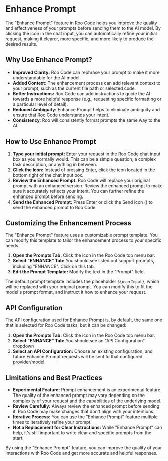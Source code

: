 # Enhance Prompt

The "Enhance Prompt" feature in Roo Code helps you improve the quality and effectiveness of your prompts before sending them to the AI model.  By clicking the <Codicon name="sparkle" /> icon in the chat input, you can automatically refine your initial request, making it clearer, more specific, and more likely to produce the desired results.

## Why Use Enhance Prompt?

*   **Improved Clarity:**  Roo Code can rephrase your prompt to make it more understandable for the AI model.
*   **Added Context:**  The enhancement process can add relevant context to your prompt, such as the current file path or selected code.
*   **Better Instructions:**  Roo Code can add instructions to guide the AI towards a more helpful response (e.g., requesting specific formatting or a particular level of detail).
*   **Reduced Ambiguity:**  Enhance Prompt helps to eliminate ambiguity and ensure that Roo Code understands your intent.
*   **Consistency**: Roo will consistently format prompts the same way to the AI.

## How to Use Enhance Prompt

1.  **Type your initial prompt:**  Enter your request in the Roo Code chat input box as you normally would.  This can be a simple question, a complex task description, or anything in between.
2.  **Click the <Codicon name="sparkle" /> Icon:**  Instead of pressing Enter, click the <Codicon name="sparkle" /> icon located in the bottom right of the chat input box.
3.  **Review the Enhanced Prompt:**  Roo Code will replace your original prompt with an enhanced version.  Review the enhanced prompt to make sure it accurately reflects your intent. You can further refine the enhanced prompt before sending.
4.  **Send the Enhanced Prompt:**  Press Enter or click the Send icon (<Codicon name="send" />) to send the enhanced prompt to Roo Code.

## Customizing the Enhancement Process

The "Enhance Prompt" feature uses a customizable prompt template.  You can modify this template to tailor the enhancement process to your specific needs.

1.  **Open the Prompts Tab:** Click the <Codicon name="notebook" /> icon in the Roo Code top menu bar.
2.  **Select "ENHANCE" Tab:** You should see listed out support prompts, including "ENHANCE". Click on this tab.
3.  **Edit the Prompt Template:** Modify the text in the "Prompt" field.

The default prompt template includes the placeholder `${userInput}`, which will be replaced with your original prompt. You can modify this to fit the model's prompt format, and instruct it how to enhance your request.

## API Configuration

The API configuration used for Enhance Prompt is, by default, the same one that is selected for Roo Code tasks,
but it can be changed:

1.  **Open the Prompts Tab:** Click the <Codicon name="notebook" /> icon in the Roo Code top menu bar.
2.  **Select "ENHANCE" Tab:** You should see an "API Configuration" dropdown
3.  **Select an API Configuration:** Choose an existing configuration, and future Enhance Prompt requests will be sent to that configured provider/model.

## Limitations and Best Practices

*   **Experimental Feature:**  Prompt enhancement is an experimental feature. The quality of the enhanced prompt may vary depending on the complexity of your request and the capabilities of the underlying model.
*   **Review Carefully:**  Always review the enhanced prompt before sending it.  Roo Code may make changes that don't align with your intentions.
*   **Iterative Process:**  You can use the "Enhance Prompt" feature multiple times to iteratively refine your prompt.
*   **Not a Replacement for Clear Instructions:** While "Enhance Prompt" can help, it's still important to write clear and specific prompts from the start.

By using the "Enhance Prompt" feature, you can improve the quality of your interactions with Roo Code and get more accurate and helpful responses.
